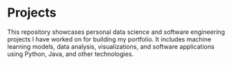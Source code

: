 # Projects
This repository showcases personal data science and software engineering projects I have worked on for building my portfolio. It includes machine learning models, data analysis, visualizations, and software applications using Python, Java, and other technologies.
